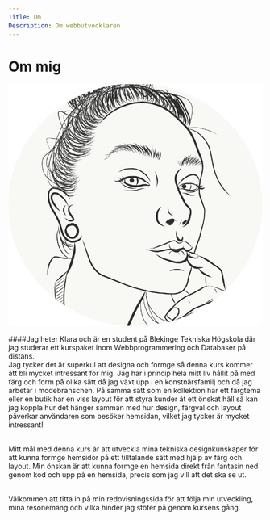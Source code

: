 ```yaml
---
Title: Om
Description: Om webbutvecklaren
---
```


Om mig
==========================

![ ](assets/img/logo-round.png)

####Jag heter Klara och är en student på Blekinge Tekniska Högskola där jag studerar ett kurspaket inom Webbprogrammering och Databaser på distans.
<br>
Jag tycker det är superkul att designa och formge så denna kurs kommer att bli mycket intressant för mig. Jag har i princip hela mitt liv hållit på med färg och form på olika sätt då jag växt upp i en konstnärsfamilj och då jag arbetar i modebranschen. På samma sätt som en kollektion har ett färgtema eller en butik har en viss layout för att styra kunder åt ett önskat håll så kan jag koppla hur det hänger samman med hur design, färgval och layout påverkar användaren som besöker hemsidan, vilket jag tycker är mycket intressant!  
<br>

Mitt mål med denna kurs är att utveckla mina tekniska designkunskaper för att kunna formge hemsidor på ett tilltalande sätt med hjälp av färg och layout. Min önskan är att kunna formge en hemsida direkt från fantasin ned genom kod och upp på en hemsida, precis som jag vill att det ska se ut.  
<br>

Välkommen att titta in på min redovisningssida för att följa min utveckling, mina resonemang och vilka hinder jag stöter på genom kursens gång.
